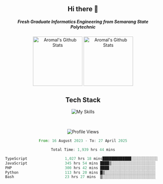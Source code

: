 <div align="center">
  <h2>Hi there 👋</h2>

  <h5>Fresh Graduate Informatics Engineering from Semarang State Polytechnic</h5>

  <img
    height="160"
    alt="Aromal's Github Stats"
    src="https://github-readme-stats.vercel.app/api?username=dafariski77&show_icons=true&theme=tokyonight&count_private=true"
  />
  <img
    alt="Aromal's Github Stats"
    height="160"
    src="https://github-readme-stats.vercel.app/api/top-langs/?username=dafariski77&layout=compact&theme=tokyonight"
  />

  <h2>Tech Stack</h2>
  
![My Skills](https://simpleskill.icons.workers.dev/svg?i=typescript,next.js,react,tailwindcss,shadcnui,reactquery,prisma,socketdotio,zod)

  <br /><br />
  <img src="https://komarev.com/ghpvc/?username=dafariski77&abbreviated=true" alt="Profile Views">
    
  <!--START_SECTION:waka-->

```rust
From: 16 August 2023 - To: 27 April 2025

Total Time: 1,939 hrs 44 mins

TypeScript                 1,027 hrs 18 mins█████████████░░░░░░░░░░░░   52.52 %
JavaScript                 345 hrs 54 mins ████▒░░░░░░░░░░░░░░░░░░░░   17.68 %
PHP                        300 hrs 42 mins ████░░░░░░░░░░░░░░░░░░░░░   15.37 %
Python                     113 hrs 20 mins █▒░░░░░░░░░░░░░░░░░░░░░░░   05.79 %
Bash                       23 hrs 27 mins  ▒░░░░░░░░░░░░░░░░░░░░░░░░   01.20 %
```

<!--END_SECTION:waka-->
</div>
